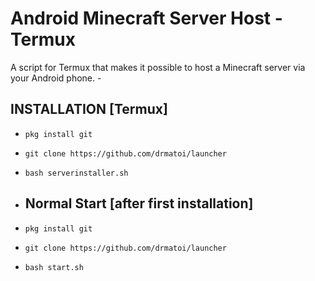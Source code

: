 # Android Minecraft Server Host - Termux 
A script for Termux that makes it possible to host a Minecraft server via your Android phone. -  
## INSTALLATION [Termux]

* `pkg install git`
* `git clone https://github.com/drmatoi/launcher`
* `bash serverinstaller.sh`

* ## Normal Start [after first installation]

* `pkg install git`
* `git clone https://github.com/drmatoi/launcher`
* `bash start.sh`
